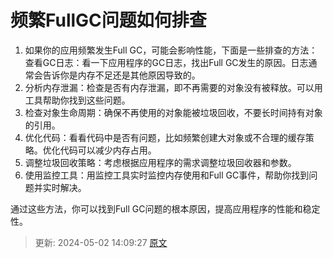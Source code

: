 # 频繁FullGC问题如何排查

1. 如果你的应用频繁发生Full GC，可能会影响性能，下面是一些排查的方法：查看GC日志：看一下应用程序的GC日志，找出Full GC发生的原因。日志通常会告诉你是内存不足还是其他原因导致的。
2. 分析内存泄漏：检查是否有内存泄漏，即不再需要的对象没有被释放。可以用工具帮助你找到这些问题。
3. 检查对象生命周期：确保不再使用的对象能被垃圾回收，不要长时间持有对象的引用。
4. 优化代码：看看代码中是否有问题，比如频繁创建大对象或不合理的缓存策略。优化代码可以减少内存占用。
5. 调整垃圾回收策略：考虑根据应用程序的需求调整垃圾回收器和参数。
6. 使用监控工具：用监控工具实时监控内存使用和Full GC事件，帮助你找到问题并实时解决。

通过这些方法，你可以找到Full GC问题的根本原因，提高应用程序的性能和稳定性。



> 更新: 2024-05-02 14:09:27
> [原文](<https://www.yuque.com/zhichangzhishiku/edrbqg/qp21ohdlgektp27f>)

